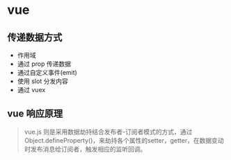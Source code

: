 # vue

## 传递数据方式

- 作用域
- 通过 prop 传递数据
- 通过自定义事件(emit)
- 使用 slot 分发内容
- 通过 vuex

## vue 响应原理

 > vue.js 则是采用数据劫持结合发布者-订阅者模式的方式，通过 Object.defineProperty()，来劫持各个属性的setter，getter，在数据变动时发布消息给订阅者，触发相应的监听回调。